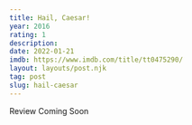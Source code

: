 ```yaml
---
title: Hail, Caesar!
year: 2016
rating: 1
description: 
date: 2022-01-21
imdb: https://www.imdb.com/title/tt0475290/
layout: layouts/post.njk
tag: post
slug: hail-caesar
---
```


Review Coming Soon